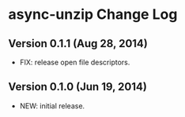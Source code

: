 # async-unzip Change Log

## Version 0.1.1 (Aug 28, 2014)

- FIX: release open file descriptors.

## Version 0.1.0 (Jun 19, 2014)

- NEW: initial release.

